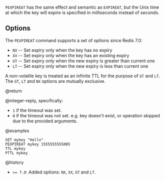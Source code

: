 `PEXPIREAT` has the same effect and semantic as `EXPIREAT`, but the Unix time at
which the key will expire is specified in milliseconds instead of seconds.

## Options

The `PEXPIREAT` command supports a set of options since Redis 7.0:

* `NX` -- Set expiry only when the key has no expiry
* `XX` -- Set expiry only when the key has an existing expiry
* `GT` -- Set expiry only when the new expiry is greater than current one
* `LT` -- Set expiry only when the new expiry is less than current one

A non-volatile key is treated as an infinite TTL for the purpose of `GT` and `LT`.
The `GT`, `LT` and `NX` options are mutually exclusive.

@return

@integer-reply, specifically:

* `1` if the timeout was set.
* `0` if the timeout was not set. e.g. key doesn't exist, or operation skipped due to the provided arguments.

@examples

```cli
SET mykey "Hello"
PEXPIREAT mykey 1555555555005
TTL mykey
PTTL mykey
```

@history

* `>= 7.0`: Added options: `NX`, `XX`, `GT` and `LT`.
